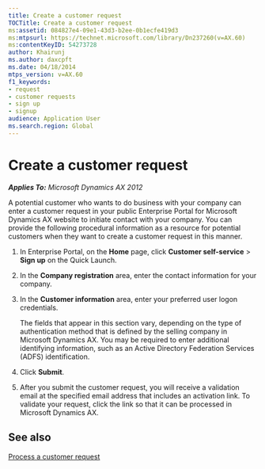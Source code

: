 ```yaml
---
title: Create a customer request
TOCTitle: Create a customer request
ms:assetid: 084827e4-09e1-43d3-b2ee-0b1ecfe419d3
ms:mtpsurl: https://technet.microsoft.com/library/Dn237260(v=AX.60)
ms:contentKeyID: 54273728
author: Khairunj
ms.author: daxcpft
ms.date: 04/18/2014
mtps_version: v=AX.60
f1_keywords:
- request
- customer requests
- sign up
- signup
audience: Application User
ms.search.region: Global
---
```


# Create a customer request 


_**Applies To:** Microsoft Dynamics AX 2012_

A potential customer who wants to do business with your company can enter a customer request in your public Enterprise Portal for Microsoft Dynamics AX website to initiate contact with your company. You can provide the following procedural information as a resource for potential customers when they want to create a customer request in this manner.

1.  In Enterprise Portal, on the **Home** page, click **Customer self-service** \> **Sign up** on the Quick Launch.

2.  In the **Company registration** area, enter the contact information for your company.

3.  In the **Customer information** area, enter your preferred user logon credentials.
    
    The fields that appear in this section vary, depending on the type of authentication method that is defined by the selling company in Microsoft Dynamics AX. You may be required to enter additional identifying information, such as an Active Directory Federation Services (ADFS) identification.

4.  Click **Submit**.

5.  After you submit the customer request, you will receive a validation email at the specified email address that includes an activation link. To validate your request, click the link so that it can be processed in Microsoft Dynamics AX.

## See also

[Process a customer request](process-a-customer-request.md)

  


